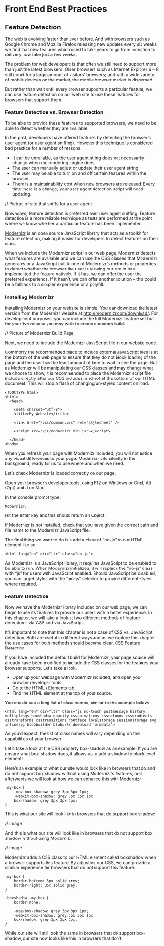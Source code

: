 # Front End Best Practices

## Feature Detection

The web is evolving faster than ever before. And with browsers such as Google Chrome and Mozilla Firefox releasing new updates every six weeks we find that new features which used to take years to go from inception to delivery now take just a few weeks.

The problem for web developers is that often we still need to support more than just the latest browsers. Older browsers such as Internet Explorer 6 – 8 still count for a large amount of visitors’ browsers; and with a wide variety of mobile devices on the market, the mobile browser market is dispersed.

But rather than wait until every browser supports a particular feature, we can use feature detection on our web site to use these features for browsers that support them.

### Feature Detection vs. Browser Detection

To be able to provide these features to supported browsers, we need to be able to detect whether they are available.

In the past, developers have offered features by detecting the browser’s user agent (or user agent sniffing). However this technique is considered bad practice for a number of reasons.

* It can be unreliable, as the user agent string does not necessarily change when the rendering engine does.
* The user can manually adjust or update their user agent string.
*	The user may be able to turn on and off certain features within the browser.
*	There is a maintainability cost when new browsers are released. Every time there is a change, your user agent detection script will need updating.

// Picture of site that sniffs for a user agent

Nowadays, feature detection is preferred over user agent sniffing. Feature detection is a more reliable technique as tests are performed at the point where we know whether a particular feature has been implemented.

[Modernizr](http://modernizr.com) is an open source JavaScript library that acts as a toolkit for feature detection, making it easier for developers to detect features on their sites. 

When we include the Modernizr script in our web page, Modernizr detects what features are available and we can use the CSS classes that Modernizr generates or a JavaScript call to one of Modernizr’s methods or properties to detect whether the browser the user is viewing our site in has implemented the feature natively. If it has, we can offer the user the preferred experience. If it hasn’t, we can offer another solution – this could be a fallback to a simpler experience or a polyfill.

### Installing Modernizr

Installing Modernizr on your website is simple. You can download the latest version from the Modernizr website at http://modernizr.com/download/. For development purposes, you can include the full Modernizr feature set but for your live release you may wish to create a custom build.

// Picture of Modernizr Build Page

Next, we need to include the Modernizr JavaScript file in our website code.

Commonly the recommended place to include external JavaScript files is at the bottom of the web page to ensure that they do not block loading of the page and the user has the least amount of time to wait to see the page. But as Modernizr will be manipulating our CSS classes and may change what we choose to show, it is recommended to place the Modernizr script file include directly after our CSS includes; and not at the bottom of our HTML document. This will stop a flash of changing/un-styled content on load.

    <!DOCTYPE html>
    <html>
      <head>

        <meta charset="utf-8">
        <title>My Website</title>

        <link href="/css/common.css" rel="stylesheet" />

        <script src="/js/modernizr.min.js"></script>

      </head>
    <body>

When you refresh your page with Modernizr included, you will not notice any visual differences to your page. Modernizr sits silently in the background, ready for us to use where and when we need.

Let’s check Modernizr is loaded correctly on our page.

Open your browser’s developer tools, using F12 on Windows or Cmd, Alt (Opt) and J on Mac.

In the console prompt type:

    Modernizr;

Hit the enter key and this should return an Object.

If Modernizr is not installed, check that you have given the correct path and file name to the Modernizr JavaScript file. 

The final thing we want to do is a add a class of “no-js” to our HTML element like so:

    <html lang="en" dir="ltr" class="no-js">

As Modernizr is a JavaScript library, it requires JavaScript to be enabled to be able to run. When Modernizr initializes, it will replace the “no-js” class with “js” for users with JavaScript enabled. Should JavaScript be disabled, you can target styles with the “.no-js” selector to provide different styles where required.

### Feature Detection

Now we have the Modernizr library included on our web page, we can begin to use its features to provide our users with a better experience. In this chapter, we will take a look at two different methods of feature detection – via CSS and via JavaScript.

It’s important to note that this chapter is not a case of CSS vs. JavaScript detection. Both are useful in different ways and as we explore this chapter the use cases for both methods should become clear.
CSS Feature Detection

If you have included the default build for Modernizr, your page source will already have been modified to include the CSS classes for the features your browser supports. Let’s take a look.

*	Open up your webpage with Modernizr included, and open your browser developer tools.
*	Go to the HTML / Elements tab.
*	Find the HTML element at the top of your source.

You should see a long list of class names, similar to the example below:

    <html lang="en" dir="ltr" class="js no-touch postmessage history multiplebgs boxshadow opacity cssanimations csscolumns cssgradients csstransforms csstransitions fontface localstorage sessionstorage svg inlinesvg blobbuilder bloburls download formdata">

As you’d expect, the list of class names will vary depending on the capabilities of your browser.

Let’s take a look at the CSS property box-shadow as an example.  If you are unsure what box-shadow does, it allows us to add a shadow to block level elements.

Here’s an example of what our site would look like in browsers that do and do not support box shadow without using Modernizr’s features, and afterwards we will look at how we can enhance this with Modernizr.

    .my-box {
	    -moz-box-shadow: grey 3px 3px 1px; 
	    -webkit-box-shadow: grey 3px 3px 1px;
	    box-shadow: grey 3px 3px 1px;
    }

This is what our site will look like in browsers that do support box shadow:

// image

And this is what our site will look like in browsers that do not support box shadow without using Modernizr:

// image

Modernizr adds a CSS class to our HTML element called boxshadow when a browser supports this feature. By adjusting our CSS, we can provide a similiar experience for browsers that do not support this feature.


    .my-box {
	    border-bottom: 3px solid grey;
	    border-right: 3px solid grey;
    }

    .boxshadow .my-box {
	    border:none;

	    -moz-box-shadow: grey 3px 3px 1px; 
	    -webkit-box-shadow: grey 3px 3px 1px;
	    box-shadow: grey 3px 3px 1px;
    }

While our site will still look the same in browsers that do support box-shadow, our site now looks like this in browsers that don’t.
